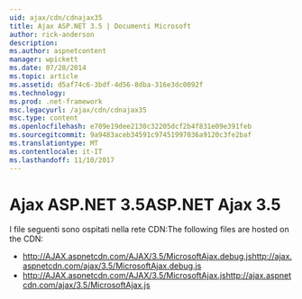 ```yaml
---
uid: ajax/cdn/cdnajax35
title: Ajax ASP.NET 3.5 | Documenti Microsoft
author: rick-anderson
description: 
ms.author: aspnetcontent
manager: wpickett
ms.date: 07/28/2014
ms.topic: article
ms.assetid: d5af74c6-3bdf-4d56-8dba-316e3dc0092f
ms.technology: 
ms.prod: .net-framework
msc.legacyurl: /ajax/cdn/cdnajax35
msc.type: content
ms.openlocfilehash: e709e19dee2130c32205dcf2b4f831e09e391feb
ms.sourcegitcommit: 9a9483aceb34591c97451997036a9120c3fe2baf
ms.translationtype: MT
ms.contentlocale: it-IT
ms.lasthandoff: 11/10/2017
---
```

<a name="aspnet-ajax-35"></a><span data-ttu-id="98614-102">Ajax ASP.NET 3.5</span><span class="sxs-lookup"><span data-stu-id="98614-102">ASP.NET Ajax 3.5</span></span>
====================
<span data-ttu-id="98614-103">I file seguenti sono ospitati nella rete CDN:</span><span class="sxs-lookup"><span data-stu-id="98614-103">The following files are hosted on the CDN:</span></span>

- <span data-ttu-id="98614-104">http://AJAX.aspnetcdn.com/AJAX/3.5/MicrosoftAjax.debug.js</span><span class="sxs-lookup"><span data-stu-id="98614-104">http://ajax.aspnetcdn.com/ajax/3.5/MicrosoftAjax.debug.js</span></span>
- <span data-ttu-id="98614-105">http://AJAX.aspnetcdn.com/AJAX/3.5/MicrosoftAjax.js</span><span class="sxs-lookup"><span data-stu-id="98614-105">http://ajax.aspnetcdn.com/ajax/3.5/MicrosoftAjax.js</span></span>
